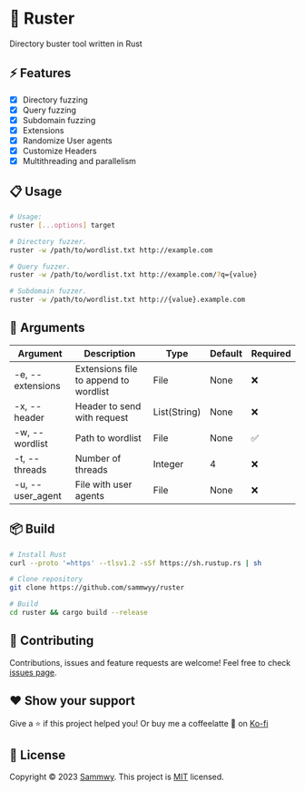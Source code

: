 # 🦀 Ruster

Directory buster tool written in Rust

## ⚡ Features

- [X] Directory fuzzing
- [X] Query fuzzing
- [X] Subdomain fuzzing
- [X] Extensions
- [X] Randomize User agents
- [X] Customize Headers
- [X] Multithreading and parallelism

## 📋 Usage

```bash
# Usage:
ruster [...options] target

# Directory fuzzer.
ruster -w /path/to/wordlist.txt http://example.com

# Query fuzzer.
ruster -w /path/to/wordlist.txt http://example.com/?q={value}

# Subdomain fuzzer.
ruster -w /path/to/wordlist.txt http://{value}.example.com
```

## 📗 Arguments

| Argument | Description | Type | Default | Required |
| --- | --- | --- | --- | --- |
| -e, --extensions | Extensions file to append to wordlist | File | None | ❌ |
| -x, --header | Header to send with request | List(String) | None | ❌ |
| -w, --wordlist | Path to wordlist | File | None | ✅ |
| -t, --threads | Number of threads | Integer | 4 | ❌ |
| -u, --user_agent | File with user agents | File | None | ❌ |

## 📦 Build

```bash
# Install Rust
curl --proto '=https' --tlsv1.2 -sSf https://sh.rustup.rs | sh

# Clone repository
git clone https://github.com/sammwyy/ruster

# Build
cd ruster && cargo build --release
```

## 🤝 Contributing

Contributions, issues and feature requests are welcome! Feel free to check [issues page](https://github.com/sammwyy/ruster/issues).

## ❤️ Show your support

Give a ⭐️ if this project helped you! Or buy me a coffeelatte 🙌 on [Ko-fi](https://ko-fi.com/sammwy)

## 📝 License

Copyright © 2023 [Sammwy](https://github.com/sammwyy). This project is [MIT](LICENSE) licensed.
